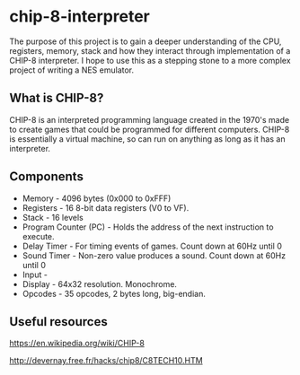 # chip-8-interpreter

The purpose of this project is to gain a deeper understanding of the CPU, registers, memory, stack and how they interact through implementation of a CHIP-8 interpreter. I hope to use this as a stepping stone to a more complex project of writing a NES emulator.

## What is CHIP-8?

CHIP-8 is an interpreted programming language created in the 1970's made to create games that could be programmed for different computers. CHIP-8 is essentially a virtual machine, so can run on anything as long as it has an interpreter.

## Components

- Memory - 4096 bytes (0x000 to 0xFFF)
- Registers - 16 8-bit data registers (V0 to VF). 
- Stack - 16 levels
- Program Counter (PC) - Holds the address of the next instruction to execute.
- Delay Timer - For timing events of games. Count down at 60Hz until 0
- Sound Timer - Non-zero value produces a sound. Count down at 60Hz until 0
- Input -
- Display - 64x32 resolution. Monochrome.
- Opcodes - 35 opcodes, 2 bytes long, big-endian.

## Useful resources

https://en.wikipedia.org/wiki/CHIP-8

http://devernay.free.fr/hacks/chip8/C8TECH10.HTM